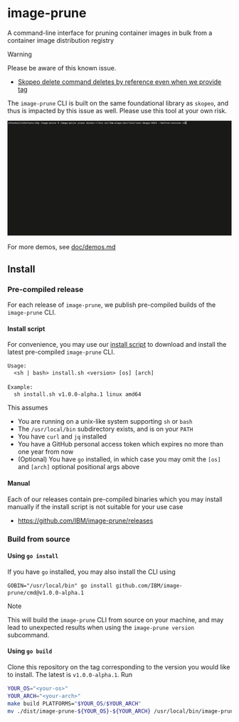 # image-prune

A command-line interface for pruning container images in bulk from a container image distribution registry

> [!WARNING]
> Please be aware of this known issue.
> - [Skopeo delete command deletes by reference even when we provide tag](https://github.com/containers/skopeo/issues/1432)
>
> The `image-prune` CLI is built on the same foundational library as `skopeo`, and thus is impacted by this issue as well.  Please use this tool at your own risk.

![image-prune prune --before-version](./doc/img/prune-before-version-tag.gif)

For more demos, see [doc/demos.md](./doc/demos.md)

## Install

### Pre-compiled release

For each release of `image-prune`, we publish pre-compiled builds of the `image-prune` CLI.

#### Install script

For convenience, you may use our [install script](install.sh) to download and install the latest pre-compiled `image-prune` CLI.
```
Usage:
  <sh | bash> install.sh <version> [os] [arch]

Example:
  sh install.sh v1.0.0-alpha.1 linux amd64
```

This assumes
- You are running on a unix-like system supporting `sh` or `bash`
- The `/usr/local/bin` subdirectory exists, and is on your `PATH`
- You have `curl` and `jq` installed
- You have a GitHub personal access token which expires no more than one year from now
- (Optional) You have `go` installed, in which case you may omit the `[os]` and `[arch]` optional positional args above

#### Manual

Each of our releases contain pre-compiled binaries which you may install manually if the install script is not suitable for your use case
- https://github.com/IBM/image-prune/releases

### Build from source

#### Using `go install`

If you have `go` installed, you may also install the CLI using
```
GOBIN="/usr/local/bin" go install github.com/IBM/image-prune/cmd@v1.0.0-alpha.1
```

> [!NOTE]
> This will build the `image-prune` CLI from source on your machine, and may lead to unexpected results when using the `image-prune version` subcommand.

#### Using `go build`

Clone this repository on the tag corresponding to the version you would like to install.  The latest is `v1.0.0-alpha.1`.  Run
```bash
YOUR_OS="<your-os>"
YOUR_ARCH="<your-arch>"
make build PLATFORMS="$YOUR_OS/$YOUR_ARCH"
mv ./dist/image-prune-${YOUR_OS}-${YOUR_ARCH} /usr/local/bin/image-prune
```
